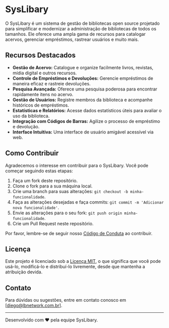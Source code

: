 # SysLibary

O SysLibary é um sistema de gestão de bibliotecas open source projetado para simplificar e modernizar a administração de bibliotecas de todos os tamanhos. Ele oferece uma ampla gama de recursos para catalogar acervos, gerenciar empréstimos, rastrear usuários e muito mais.

## Recursos Destacados

- **Gestão de Acervo:** Catalogue e organize facilmente livros, revistas, mídia digital e outros recursos.
- **Controle de Empréstimos e Devoluções:** Gerencie empréstimos de maneira eficaz e rastreie devoluções.
- **Pesquisa Avançada:** Oferece uma pesquisa poderosa para encontrar rapidamente itens no acervo.
- **Gestão de Usuários:** Registre membros da biblioteca e acompanhe históricos de empréstimos.
- **Estatísticas e Relatórios:** Acesse dados estatísticos úteis para avaliar o uso da biblioteca.
- **Integração com Códigos de Barras:** Agilize o processo de empréstimo e devolução.
- **Interface Intuitiva:** Uma interface de usuário amigável acessível via web.

## Como Contribuir

Agradecemos o interesse em contribuir para o SysLibary. Você pode começar seguindo estas etapas:

1. Faça um fork deste repositório.
2. Clone o fork para a sua máquina local.
3. Crie uma branch para suas alterações: `git checkout -b minha-funcionalidade`.
4. Faça as alterações desejadas e faça commits: `git commit -m 'Adicionar nova funcionalidade'`.
5. Envie as alterações para o seu fork: `git push origin minha-funcionalidade`.
6. Crie um Pull Request neste repositório.

Por favor, lembre-se de seguir nosso [Código de Conduta](CONTRIBUTING.md) ao contribuir.

## Licença

Este projeto é licenciado sob a [Licença MIT](LICENSE), o que significa que você pode usá-lo, modificá-lo e distribuí-lo livremente, desde que mantenha a atribuição devida.

## Contato

Para dúvidas ou sugestões, entre em contato conosco em [diego@lbnetwork.com.br].

---
Desenvolvido com ❤️ pela equipe SysLibary.
